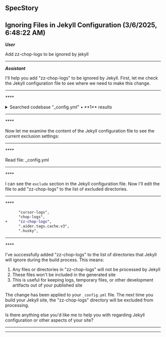 ## SpecStory

## Ignoring Files in Jekyll Configuration (3/6/2025, 6:48:22 AM)

_**User**_

Add zz-chop-logs to be ignored by jekyll

---

_**Assistant**_

I'll help you add "zz-chop-logs" to be ignored by Jekyll. First, let me check the Jekyll configuration file to see where we need to make this change.

---

_****_

<details>
            <summary>Searched codebase "_config.yml" • **1** results</summary>
        
| File |
|------|
| `undefined` |

</details>

---

_****_

Now let me examine the content of the Jekyll configuration file to see the current exclusion settings:

---

_****_

Read file: _config.yml

---

_****_

I can see the `exclude` section in the Jekyll configuration file. Now I'll edit the file to add "zz-chop-logs" to the list of excluded directories.

---

_****_

```diff
      "cursor-logs",
      "chop-logs",
+     "zz-chop-logs",
      ".aider.tags.cache.v3",
      ".husky",
```

---

_****_

I've successfully added "zz-chop-logs" to the list of directories that Jekyll will ignore during the build process. This means:

1. Any files or directories in "zz-chop-logs" will not be processed by Jekyll
2. These files won't be included in the generated site
3. This is useful for keeping logs, temporary files, or other development artifacts out of your published site

The change has been applied to your `_config.yml` file. The next time you build your Jekyll site, the "zz-chop-logs" directory will be excluded from processing.

Is there anything else you'd like me to help you with regarding Jekyll configuration or other aspects of your site?

---



---

